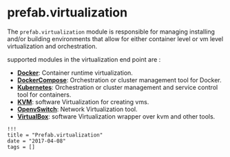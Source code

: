 # prefab.virtualization

The `prefab.virtualization` module is responsible for managing installing and/or building environments that allow for either container level or vm level virtualization and orchestration.

supported modules in the virtualization end point are :

- [**Docker**](): Container runtime virtualization.
- [**DockerCompose**](): Orchestration or cluster management tool for Docker.
- [**Kubernetes**](prefab.kubernetes.md): Orchestration or cluster management and service control tool for containers.
- [**KVM**](): software Virtualization for creating vms.
- [**OpenvSwitch**](): Network Virtualization tool.
- [**VirtualBox**](): software Virtualization wrapper over kvm and other tools.

```
!!!
title = "Prefab.virtualization"
date = "2017-04-08"
tags = []
```
